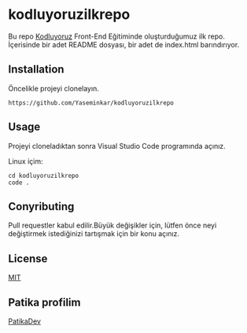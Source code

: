 # kodluyoruzilkrepo

Bu repo [Kodluyoruz](https://kodluyoruz.org) Front-End Eğitiminde oluşturduğumuz ilk repo. İçerisinde bir adet README dosyası, bir adet de index.html barındırıyor.


## Installation

Öncelikle projeyi clonelayın.

```github
https://github.com/Yaseminkar/kodluyoruzilkrepo
```

## Usage 
Projeyi cloneladıktan sonra Visual Studio Code programında açınız.

Linux içim:

```github
cd kodluyoruzilkrepo
code .
```

## Conyributing
Pull requestler kabul edilir.Büyük değişikler için, lütfen önce neyi değiştirmek istediğinizi tartışmak için bir konu açınız.

## License 

[MIT](https://choosealicense.com/licenses/mit/)

## Patika profilim

[PatikaDev](https://app.patika.dev/yasmine)
